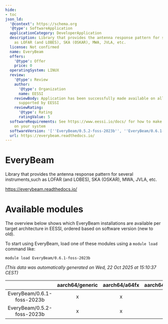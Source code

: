 ```yaml
---
hide:
- toc
json_ld:
  '@context': https://schema.org
  '@type': SoftwareApplication
  applicationCategory: DeveloperApplication
  description: Library that provides the antenna response pattern for several instruments,such
    as LOFAR (and LOBES), SKA (OSKAR), MWA, JVLA, etc.
  license: Not confirmed
  name: EveryBeam
  offers:
    '@type': Offer
    price: 0
  operatingSystem: LINUX
  review:
    '@type': Review
    author:
      '@type': Organization
      name: EESSI
    reviewBody: Application has been successfully made available on all architectures
      supported by EESSI
    reviewRating:
      '@type': Rating
      ratingValue: 5
  softwareRequirements: See https://www.eessi.io/docs/ for how to make EESSI available
    on your system
  softwareVersion: '[''EveryBeam/0.5.2-foss-2023b'', ''EveryBeam/0.6.1-foss-2023b'']'
  url: https://everybeam.readthedocs.io/
---
```


EveryBeam
=========


Library that provides the antenna response pattern for several instruments,such as LOFAR (and LOBES), SKA (OSKAR), MWA, JVLA, etc.

https://everybeam.readthedocs.io/
# Available modules


The overview below shows which EveryBeam installations are available per target architecture in EESSI, ordered based on software version (new to old).

To start using EveryBeam, load one of these modules using a `module load` command like:

```shell
module load EveryBeam/0.6.1-foss-2023b
```

*(This data was automatically generated on Wed, 22 Oct 2025 at 15:10:37 CEST)*

| |aarch64/generic|aarch64/a64fx|aarch64/neoverse_n1|aarch64/neoverse_v1|aarch64/nvidia/grace|x86_64/generic|x86_64/amd/zen2|x86_64/amd/zen3|x86_64/amd/zen4|x86_64/intel/cascadelake|x86_64/intel/haswell|x86_64/intel/icelake|x86_64/intel/sapphirerapids|x86_64/intel/skylake_avx512|
| :---: | :---: | :---: | :---: | :---: | :---: | :---: | :---: | :---: | :---: | :---: | :---: | :---: | :---: | :---: |
|EveryBeam/0.6.1-foss-2023b|x|x|x|x|x|x|x|x|x|x|x|x|x|x|
|EveryBeam/0.5.2-foss-2023b|x|x|x|x|x|x|x|x|x|x|x|x|x|x|
